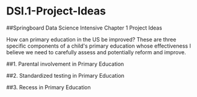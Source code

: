 # DSI.1-Project-Ideas
##Springboard Data Science Intensive Chapter 1 Project Ideas

How can primary education in the US be improved? These are three specific components of a child's primary education whose effectiveness I believe we need to carefully assess and potentially reform and improve.

##1. Parental involvement in Primary Education



##2. Standardized testing in Primary Education



##3. Recess in Primary Education
